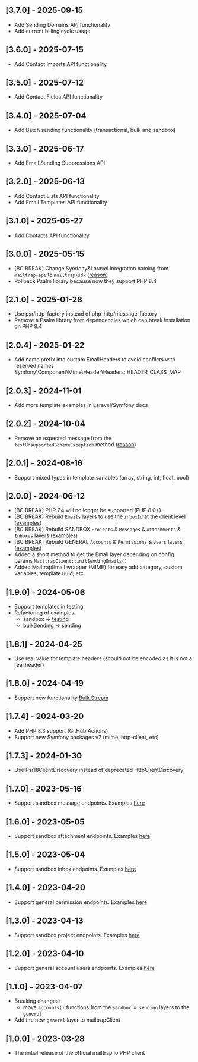 ## [3.7.0] - 2025-09-15
- Add Sending Domains API functionality
- Add current billing cycle usage

## [3.6.0] - 2025-07-15
- Add Contact Imports API functionality

## [3.5.0] - 2025-07-12
- Add Contact Fields API functionality

## [3.4.0] - 2025-07-04
- Add Batch sending functionality (transactional, bulk and sandbox)

## [3.3.0] - 2025-06-17
- Add Email Sending Suppressions API

## [3.2.0] - 2025-06-13
- Add Contact Lists API functionality
- Add Email Templates API functionality

## [3.1.0] - 2025-05-27
- Add Contacts API functionality

## [3.0.0] - 2025-05-15

- [BC BREAK] Change Symfony&Laravel integration naming from `mailtrap+api` to `mailtrap+sdk` ([reason](https://symfony.com/packages/MailtrapMailer))
- Rollback Psalm library because now they support PHP 8.4

## [2.1.0] - 2025-01-28

- Use psr/http-factory instead of php-http/message-factory
- Remove a Psalm library from dependencies which can break installation on PHP 8.4

## [2.0.4] - 2025-01-22

- Add name prefix into custom EmailHeaders to avoid conflicts with reserved names Symfony\Component\Mime\Header\Headers::HEADER_CLASS_MAP

## [2.0.3] - 2024-11-01

- Add more template examples in Laravel/Symfony docs

## [2.0.2] - 2024-10-04

- Remove an expected message from the `testUnsupportedSchemeException` method ([reason](https://github.com/symfony/mailer/commit/a098a3fe7f42a30235b862162090900cbf787ff6))


## [2.0.1] - 2024-08-16

- Support mixed types in template_variables (array, string, int, float, bool)

## [2.0.0] - 2024-06-12
- [BC BREAK] PHP 7.4 will no longer be supported (PHP 8.0+).
- [BC BREAK] Rebuild `Emails` layers to use the `inboxId` at the client level ([examples](examples/testing/emails.php))
- [BC BREAK] Rebuild SANDBOX `Projects` & `Messages` & `Attachments` & `Inboxes`  layers ([examples](examples/testing))
- [BC BREAK] Rebuild GENERAL `Accounts` & `Permissions` & `Users` layers ([examples](examples/general))
- Added a short method to get the Email layer depending on config params `MailtrapClient::initSendingEmails()`
- Added MailtrapEmail wrapper (MIME) for easy add category, custom variables, template uuid, etc.

## [1.9.0] - 2024-05-06

- Support templates in testing
- Refactoring of examples
  - sandbox -> [testing](examples/testing)
  - bulkSending -> [sending](examples/sending)

## [1.8.1] - 2024-04-25

- Use real value for template headers (should not be encoded as it is not a real header) 

## [1.8.0] - 2024-04-19

- Support new functionality [Bulk Stream](https://help.mailtrap.io/article/113-sending-streams)

## [1.7.4] - 2024-03-20

- Add PHP 8.3 support (GitHub Actions)
- Support new Symfony packages v7 (mime, http-client, etc)

## [1.7.3] - 2024-01-30

- Use Psr18ClientDiscovery instead of deprecated HttpClientDiscovery

## [1.7.0] - 2023-05-16

- Support sandbox message endpoints. Examples [here](examples/sandbox/messages.php)


## [1.6.0] - 2023-05-05

- Support sandbox attachment endpoints. Examples [here](examples/sandbox/attachments.php)

## [1.5.0] - 2023-05-04

- Support sandbox inbox endpoints. Examples [here](examples/sandbox/inboxes.php)


## [1.4.0] - 2023-04-20

- Support general permission endpoints. Examples [here](examples/general/permissions.php)

## [1.3.0] - 2023-04-13

- Support sandbox project endpoints. Examples [here](examples/sandbox/projects.php) 

## [1.2.0] - 2023-04-10

- Support general account users endpoints. Examples [here](examples/general/users.php)

## [1.1.0] - 2023-04-07

- Breaking changes:
    - move `accounts()` functions from the `sandbox & sending` layers to the `general`
- Add the new `general` layer to mailtrapClient

## [1.0.0] - 2023-03-28

- The initial release of the official mailtrap.io PHP client
